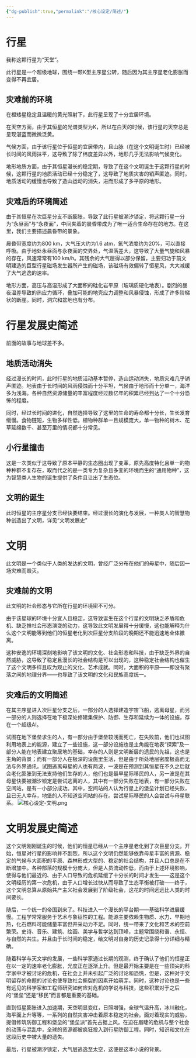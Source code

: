 ```yaml
---
{"dg-publish":true,"permalink":"/核心设定/简述/"}
---
```


# 行星
我称这颗行星为“天堂”。

此行星是一个超级地球，围绕一颗K型主序星公转，随后因为其主序星老化膨胀而变得不再宜居。
## 灾难前的环境
在橙矮星稳定且温暖的黄光照射下，此行星呈现了十分宜居环境。

在天空方面，由于其恒星的光谱类型为K，所以在白天的时候，该行星的天空总是呈现湛蓝而微微泛黄。

气候方面，由于该行星位于恒星的宜居带内，且山脉（在这个文明诞生时）已经被长时间的风雨抹平，这导致了除了纬度差异以外，地形几乎无法影响气候变化。

地形地质方面，由于其恒星漫长的稳定期，导致了在这个文明诞生于这颗行星的时候，这颗行星的地质活动已经十分稳定了，这导致了地质灾害的销声匿迹。同时，地质活动的缓慢也导致了造山运动的消失，进而形成了多平原的地形。
## 灾难后的环境简述
由于其恒星在次巨星分支不断膨胀，导致了此行星被潮汐锁定，将这颗行星一分为“永昼面”与“永夜面”，中间夹着的晨昏带成为了唯一适合生命存在的地方。在这里，我们主要描述晨昏带的景象。

晨昏带宽度约为800 km，大气压大约为1.6 atm，氧气浓度约为20%，可以直接呼吸。由于地处永昼面与永夜面的交界处，气温落差大，这导致了大量气旋和风暴的存在，风速常常有100 km/h。其残余的大气层得以部分保留，主要归功于前文明建造的巨型行星磁场发生器所产生的磁场，该磁场有效偏转了恒星风，大大减缓了大气逃逸的速率。

地形方面，高压与高温形成了大面积的硅化岩平原（玻璃质硬化地表）。剧烈的昼夜温差导致的热应力循环，叠加可能的地壳应力调整和风暴侵蚀，形成了许多阶梯状的断崖。同时，洞穴和盆地也有分布。
# 行星发展史简述
前面的故事与地球差不多。
## 地质活动消失
经过漫长的时间，此时行星的地质活动基本暂停，造山运动消失，地质灾难几乎销声匿迹。地表由于长时间的风雨侵蚀而十分平坦，气候由于地形而十分单一，海洋多为浅海。各种自然资源储量的丰富程度经过数亿年的积累已经到达了一个十分恐怖的程度。

同时，经过长时间的进化，自然选择导致了这里的生命的寿命都十分长，生长发育缓慢。食物链短，生物多样性低。植物种群单一且规模庞大，单一物种的树木、花草延绵数千、甚至万里的情况都十分常见。
## 小行星撞击
这是一次类似于这导致了原本平静的生态圈出现了变革，原先高度特化且单一的物种种群不复存在，取而代之的是一类专为复杂且多变的环境而生的“通用物种”，这为智慧类人生物的诞生提供了条件且让出了生态位。
## 文明的诞生
此时恒星的主序星分支已经快要结束。经过漫长的演化与发展，一种类人的智慧物种创造出了文明，详见“文明发展史”
# 文明
此文明是一个类似于人类的发达的文明，曾经广泛分布在他们的母星中，随后因一场灾难而毁灭。
## 灾难前的文明
此文明的社会形态与它所在行星的环境密不可分。

由于该星球的环境十分宜人且稳定，这导致诞生在这个行星的文明缺乏矛盾和危机、缺乏推社会形态演变的动力，这导致此文明发展得十分缓慢，这也能解释为什么这个文明能等到他们的恒星老化到次巨星分支阶段的晚期还不能迅速地全体撤离。

这种安逸的环境深刻地影响了该文明的文化、社会形态和科技，由于缺乏外界的自然威胁，这导致了稳定且漫长的社会结构是可以出现的，这种稳定社会结构也催生了这个文明多样且叹为观止的文化、艺术成就。同时，大面积的平原——即没有聚落之间的地理分界——也导致了该文明的文化和民族高度统一。
## 灾难后的文明简述
在其主序星进入次巨星分支之后，一部分的人选择建造宇宙飞船，逃离母星，而另一部分的人则选择在地下极深处修建集保护、防御、生存和延续为一体的设施，存在一个超级AI。

试图在地下堡垒求生的人，有一部分由于堡垒较浅而死亡，在失败前，他们也试图利用地表上的能源，建立了一些设施，这一部分设施也是主角能在地表“探索”及一部分人能在地表建立聚居地的基础，幸存的人则是文明断层的遗民的先祖，这也是主角的背景；而有一部分人在极深的设施里生活，但是由于所处地层密度极高而无法与外界通讯。试图逃离母星的人也有两波，一波是在预测到其恒星在不久之后就会老化膨胀到无法支持他们生存的人，他们也是最早星际移民的人，另一波是在其母星快要被潮汐锁定是尝试逃离的人，其中有一部分失败在地表，有一部分失败在空间站，是有一小部分成功。其中，空间站的人认为行星上的堡垒计划已经失败，且已无人幸存，地堡的人不知道空间站的存在。尝试星际移民的人会尝试与母星联系。
![核心设定-文明.png](/img/user/%E6%96%87%E4%BB%B6/%E6%A0%B8%E5%BF%83%E8%AE%BE%E5%AE%9A-%E6%96%87%E6%98%8E.png)
# 文明发展史简述
这个文明刚刚诞生的时候，他们的恒星已经从一个主序星老化到了次巨星分支。开始，恒星对行星的影响并不剧烈，所以这个文明仍然能够依靠母星丰富的资源、稳定的气候与大面积的平原、森林形成大型的、稳定的社会结构，并且人口总是在不断增加中。各种部落的规模十分庞大，但是人员流动性低，而由于上述环境影响，使得与他们最近的、由于人口导致的危机延缓了十分长的时间才发生——这是这个文明经历的第一次危机，由于人口增长过快从而导致了生态平衡被打破——终于，这个文明总算从原始共产主义社会发展到了阶级社会，这花的时间远远比人类的时间要长。

随后，一个统一的帝国到来了。科技进入一个漫长的平台期——基础科学进展缓慢。工程学常常服务于艺术与象征性的工程。能源主要依赖生物质、水力、早期地热，化石燃料可能储量丰富但开采动力不足。同时，统一带来了文化和艺术的空前繁荣。史诗、音乐、建筑、绘画、美学与哲学达到顶峰，主题常围绕和谐、永恒、与自然的共生。并且由于长时间的稳定，给文明对自身的历史记录得十分详细与精确。

随着科学与天文学的发展，一些科学家通过长期的观测，终于确认了他们的恒星正在以一定的速率老化膨胀，光度正在逐渐上升。但是最开始主要是在一些顶尖的科学家中才被讨论的危机，在社会上并未引起广泛的讨论和恐慌，但是，这种对于文明留存的命题的讨论也使导致社会撕裂的因素开始萌芽。同时，这种讨论也是一些有远见的科学家和工程师研究如何应对危机的学说与科技，这些积累对于之后的“堡垒”还是“移民”而言都是重要的基础。

直到恒星膨胀进入加速期，天空明显变红，日照增强，全球气温升高，冰川融化，海平面上升等等，一系列的自然灾害冲击着原本稳定的社会。面对着现实的威胁，提倡修筑防御工程和堡垒的“堡垒派”首先占据上风。在迫在眉睫的危机与整个社会的动荡与混乱中，全球的资源都被疯狂投入到行星防御工程。同时，知识和文化在这段历史中被大量的遗失。

最后，行星被潮汐锁定，大气层逃逸至太空，这便是这本小说的背景。

